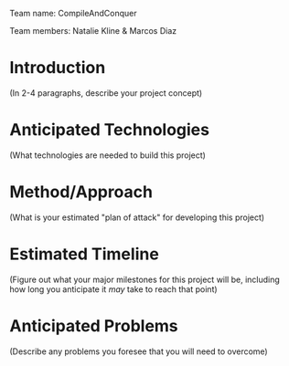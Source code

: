 Team name: CompileAndConquer

Team members: Natalie Kline & Marcos Diaz

# Introduction

(In 2-4 paragraphs, describe your project concept)

# Anticipated Technologies

(What technologies are needed to build this project)

# Method/Approach

(What is your estimated "plan of attack" for developing this project)

# Estimated Timeline

(Figure out what your major milestones for this project will be, including how long you anticipate it *may* take to reach that point)

# Anticipated Problems

(Describe any problems you foresee that you will need to overcome)
